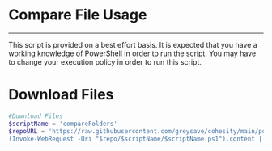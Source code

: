 # Compare File Usage
---
This script is provided on a best effort basis.  It is expected that you have a working knowledge of PowerShell in order to run the script.  You may have to change  your execution policy in order to run this script.

# Download Files

```powershell
#Download Files
$scriptName = 'compareFolders'
$repoURL = 'https://raw.githubusercontent.com/greysave/cohesity/main/powershell
(Invoke-WebRequest -Uri "$repo/$scriptName/$scriptName.ps1").content | Out-File "$scriptName.ps1";  (Get-Content "$scriptName.ps1") | Set-Content "$scriptName.ps1"
```